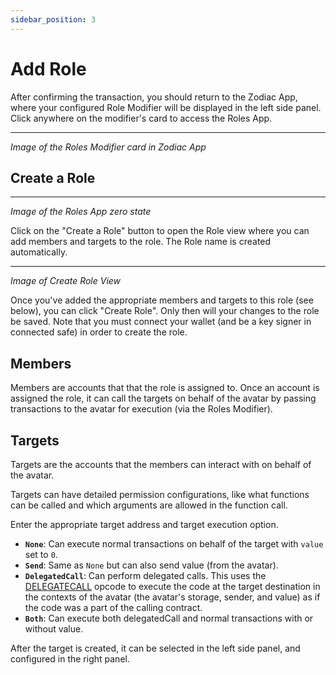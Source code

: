 ```yaml
---
sidebar_position: 3
---
```


# Add Role

After confirming the transaction, you should return to the Zodiac App, where your configured Role Modifier will be displayed in the left side panel. Click anywhere on the modifier's card to access the Roles App.

------
*Image of the Roles Modifier card in Zodiac App*

## Create a Role

------
*Image of the Roles App zero state*

Click on the "Create a Role" button to open the Role view where you can add members and targets to the role. The Role name is created automatically.

------
*Image of Create Role View*

Once you've added the appropriate members and targets to this role (see below), you can click "Create Role". Only then will your changes to the role be saved. Note that you must connect your wallet (and be a key signer in connected safe) in order to create the role.


## Members
Members are accounts that that the role is assigned to. Once an account is assigned the role, it can call the targets on behalf of the avatar by passing transactions to the avatar for execution (via the Roles Modifier).


## Targets
Targets are the accounts that the members can interact with on behalf of the avatar.

Targets can have detailed permission configurations, like what functions can be called and which arguments are allowed in the function call.

Enter the appropriate target address and target execution option.

- **`None`**: Can execute normal transactions on behalf of the target with `value` set to `0`.
- **`Send`**: Same as `None` but can also send value (from the avatar).
- **`DelegatedCall`**: Can perform delegated calls. This uses the [DELEGATECALL](https://www.evm.codes/#f4) opcode to execute the code at the target destination in the contexts of the avatar (the avatar's storage, sender, and value) as if the code was a part of the calling contract.
- **`Both`**: Can execute both delegatedCall and normal transactions with or without value.

After the target is created, it can be selected in the left side panel, and configured in the right panel.